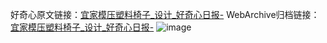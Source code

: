好奇心原文链接：[宜家模压塑料椅子_设计_好奇心日报-](https://www.qdaily.com/articles/3317.html)
WebArchive归档链接：[宜家模压塑料椅子_设计_好奇心日报-](http://web.archive.org/web/20190623151936/https://www.qdaily.com/articles/3317.html)
![image](http://ww3.sinaimg.cn/large/007d5XDply1g3vetcgivsj30u04a8tmk)